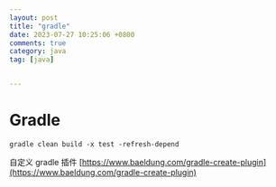 ```yaml
---
layout: post
title: "gradle"
date: 2023-07-27 10:25:06 +0800
comments: true
category: java
tag: [java]


---
```


# Gradle

```
gradle clean build -x test -refresh-depend
```





自定义 gradle 插件 [https://www.baeldung.com/gradle-create-plugin](https://www.baeldung.com/gradle-create-plugin)

